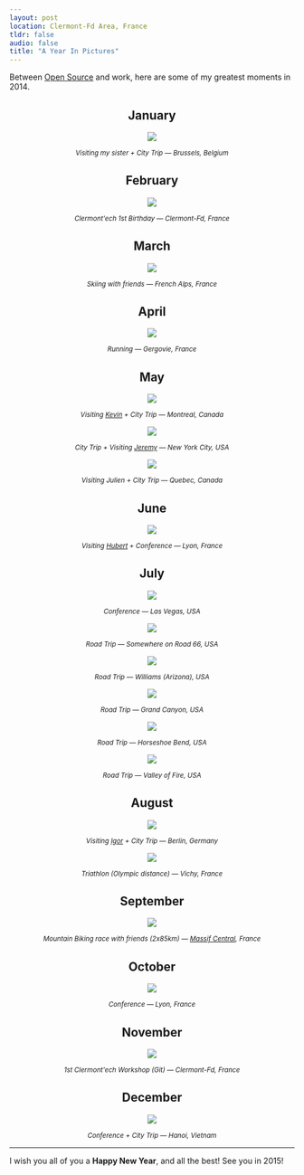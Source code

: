 ```yaml
---
layout: post
location: Clermont-Fd Area, France
tldr: false
audio: false
title: "A Year In Pictures"
---
```


Between [Open Source](https://github.com/willdurand) and work, here are some
of my greatest moments in 2014.

<center>

## January

![](/images/posts/2014/brussels.jpg)

<small><em>Visiting my sister + City Trip &mdash; Brussels, Belgium</em></small>

## February

![](/images/posts/2014/clermontech-birthday.jpg)

<small><em>Clermont'ech 1st Birthday &mdash; Clermont-Fd, France</em></small>

## March

![](/images/posts/2014/alps.jpg)

<small><em>Skiing with friends &mdash; French Alps, France</em></small>

## April

![](/images/posts/2014/running.jpg)

<small><em>Running &mdash; Gergovie, France</em></small>

## May

![](/images/posts/2014/montreal.jpg)

<small><em>Visiting [Kevin](https://twitter.com/KPhoen) + City Trip &mdash; Montreal, Canada</em></small>

![](/images/posts/2014/nyc.jpg)

<small><em>City Trip + Visiting [Jeremy](https://twitter.com/jmikola) &mdash; New York City, USA</em></small>

![](/images/posts/2014/quebec.jpg)

<small><em>Visiting Julien + City Trip &mdash; Quebec, Canada</em></small>

## June

![](/images/posts/2014/phptour.jpg)

<small><em>Visiting [Hubert](https://twitter.com/youb_s) + Conference &mdash; Lyon, France</em></small>

## July

![](/images/posts/2014/las-vegas.jpg)

<small><em>Conference &mdash; Las Vegas, USA</em></small>

![](/images/posts/2014/road66.jpg)

<small><em>Road Trip &mdash; Somewhere on Road 66, USA</em></small>

![](/images/posts/2014/williams.jpg)

<small><em>Road Trip &mdash; Williams (Arizona), USA</em></small>

![](/images/posts/2014/grand-canyon.jpg)

<small><em>Road Trip &mdash; Grand Canyon, USA</em></small>

![](/images/posts/2014/horseshoe-bend.jpg)

<small><em>Road Trip &mdash; Horseshoe Bend, USA</em></small>

![](/images/posts/2014/valley-of-fire.jpg)

<small><em>Road Trip &mdash; Valley of Fire, USA</em></small>

## August

![](/images/posts/2014/berlin.jpg)

<small><em>Visiting [Igor](https://twitter.com/igorwhiletrue) + City Trip &mdash; Berlin, Germany</em></small>

![](/images/posts/2014/vichy-tri.jpg)

<small><em>Triathlon (Olympic distance) &mdash; Vichy, France</em></small>

## September

![](/images/posts/2014/bike.jpg)

<small><em>Mountain Biking race with friends (2x85km) &mdash; [Massif Central](http://en.wikipedia.org/wiki/Massif_Central), France</em></small>

## October

![](/images/posts/2014/blend.jpg)

<small><em>Conference &mdash; Lyon, France</em></small>

## November

![](/images/posts/2014/clermontech-workshop.jpg)

<small><em>1st Clermont'ech Workshop (Git) &mdash; Clermont-Fd, France</em></small>

## December

![](/images/posts/2014/hanoi.jpg)

<small><em>Conference + City Trip &mdash; Hanoi, Vietnam</em></small>

</center>

---

I wish you all of you a **Happy New Year**, and all the best! See you in 2015!
